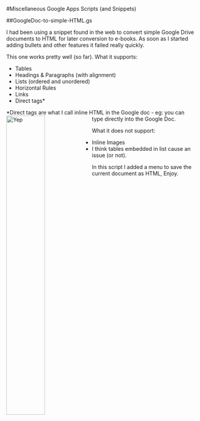 #Miscellaneous Google Apps Scripts (and Snippets)

##GoogleDoc-to-simple-HTML.gs

I had been using a snippet found in the web to convert simple Google Drive documents to HTML for later conversion to e-books. As soon as I started adding bullets and other features it failed really quickly.

This one works pretty well (so far). What it supports:

 * Tables
 * Headings & Paragraphs (with alignment)
 * Lists (ordered and unordered)
 * Horizontal Rules
 * Links
 * Direct tags*

*Direct tags are what I call inline HTML in the Google doc - eg: you can type <img src="links/image.png" alt="Yep" style="float:left;width:45%" /> directly into the Google Doc.

What it does not support:

 * Inline Images
 * I think tables embedded in list cause an issue (or not).
 
In this script I added a menu to save the current document as HTML, Enjoy.